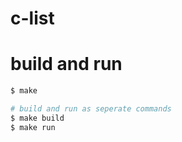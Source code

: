 # c-list

# build and run

```sh
$ make

# build and run as seperate commands
$ make build
$ make run
```
